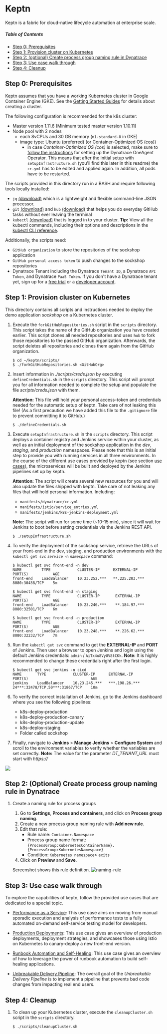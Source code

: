 # Keptn
Keptn is a fabric for cloud-native lifecycle automation at enterprise scale.

##### Table of Contents
 * [Step 0: Prerequisites](#step-zero)
 * [Step 1: Provision cluster on Kubernetes](#step-one)
 * [Step 2: (optional) Create process group naming rule in Dynatrace](#step-two)
 * [Step 3: Use case walk through](#step-three)
 * [Step 4: Cleanup](#step-four)

## Step 0: Prerequisites <a id="step-zero"></a>

Keptn assumes that you have a working Kubernetes cluster in Google Container Engine (GKE). See the [Getting Started Guides](https://kubernetes.io/docs/setup/) for details about creating a cluster.

The following configuration is recommended for the k8s cluster:
    
- Master version 1.11.6 (Minimum tested master version 1.10.11)
- Node pool with 2 nodes
  - each 8vCPUs and 30 GB memory (`n1-standard-8` in GKE)
  - image type: Ubuntu (preferred) (or Container-Optimized OS (cos))
    - in case *Container-Optimized OS (cos)* is selected, make sure to [follow the instructions](https://www.dynatrace.com/support/help/cloud-platforms/google-cloud-platform/google-kubernetes-engine/deploy-oneagent-on-google-kubernetes-engine-clusters/#expand-134parameter-for-container-optimized-os-early-access) for setting up the Dynatrace OneAgent Operator. This means that after the initial setup with `setupInfrastructure.sh` (you'll find this later in this readme) the `cr.yml` has to be edited and applied again. In addition, all pods have to be restarted.

The scripts provided in this directory run in a BASH and require following tools locally installed: 
* `jq` [(download)](https://stedolan.github.io/jq/) which is a lightweight and flexible command-line JSON processor.
* `git` [(download)](https://git-scm.com/) and `hub` [(download)](https://hub.github.com/) that helps you do everyday GitHub tasks without ever leaving the terminal
* `kubectl` [(download)](https://kubernetes.io/docs/tasks/tools/install-kubectl/) that is logged in to your cluster. 
    **Tip:** View all the kubectl commands, including their options and descriptions in the [kubectl CLI reference](https://kubernetes.io/docs/user-guide/kubectl-overview/).

Additionally, the scripts need:
* `GitHub organization` to store the repositories of the sockshop application
* `GitHub personal access token` to push changes to the sockshop repositories
* Dynatrace Tenant including the Dynatrace `Tenant ID`, a Dynatrace `API Token`, and Dynatrace `PaaS Token`. If you don't have a Dynatrace tenant yet, sign up for a [free trial](https://www.dynatrace.com/trial/) or a [developer account](https://www.dynatrace.com/developer/).

## Step 1: Provision cluster on Kubernetes <a id="step-one"></a>

This directory contains all scripts and instructions needed to deploy the demo application *sockshop* on a Kubernetes cluster.

1. Execute the `forkGitHubRepositories.sh` script in the `scripts` directory. This script takes the name of the GitHub organization you have created earlier. This script clones all needed repositories and uses `hub` to fork those repositories to the passed GitHub organization. Afterwards, the script deletes all repositories and clones them again from the GitHub organization.

    ```console
    $ cd ~/keptn/scripts/
    $ ./forkGitHubRepositories.sh <GitHubOrg>
    ```
    
1. Insert information in *./scripts/creds.json* by executing `defineCredentials.sh` in the `scripts` directory. This script will prompt you for all information needed to complete the setup and populate the file *scripts/creds.json* with them. 

    **Attention:** This file will hold your personal access-token and credentials needed for the automatic setup of keptn. Take care of not leaking this file! (As a first precaution we have added this file to the `.gitignore` file to prevent committing it to GitHub.)

    ```console
    $ ./defineCredentials.sh
    ```
    
1. Execute `setupInfrastructure.sh` in the `scripts` directory. This script deploys a container registry and Jenkins service within your cluster, as well as an initial deployment of the sockshop application in the *dev*, *staging*, and *production* namespaces. Please note that this is an initial step to provide you with running services in all three environments. In the course of the different use cases provided by keptn (see section [use cases](#step-four)), the microservices will be built and deployed by the Jenkins pipelines set up by keptn. 

    **Attention:** The script will create several new resources for you and will also update the files shipped with keptn. Take care of not leaking any files that will hold personal information. Including:
        
    - `manifests/dynatrace/cr.yml`
    - `manifests/istio/service_entries.yml`
    - `manifests/jenkins/k8s-jenkins-deployment.yml`

    **Note:** The script will run for some time (~10-15 min), since it will wait for Jenkins to boot before setting credentials via the Jenkins REST API.

    ```console
    $ ./setupInfrastructure.sh
    ```

1. To verify the deployment of the sockshop service, retrieve the URLs of your front-end in the dev, staging, and production environments with the `kubectl get svc` *`service`* `-n` *`namespace`* command:

    ```console
    $ kubectl get svc front-end -n dev
    NAME         TYPE            CLUSTER-IP      EXTERNAL-IP       PORT(S)           AGE
    front-end    LoadBalancer    10.23.252.***   **.225.203.***    8080:30438/TCP    5m
    ```

    ```console
    $ kubectl get svc front-end -n staging
    NAME         TYPE            CLUSTER-IP       EXTERNAL-IP      PORT(S)           AGE
    front-end    LoadBalancer    10.23.246.***    **.184.97.***    8080:32501/TCP    6m
    ```

    ```console
    $ kubectl get svc front-end -n production
    NAME         TYPE            CLUSTER-IP       EXTERNAL-IP      PORT(S)           AGE
    front-end    LoadBalancer    10.23.248.***    **.226.62.***    8080:32232/TCP    7m
    ```

1. Run the `kubectl get svc` command to get the **EXTERNAL-IP** and **PORT** of Jenkins. Then user a browser to open Jenkins and login using the default Jenkins credentials: `admin` / `AiTx4u8VyUV8tCKk`. **Note:** It is highly recommended to change these credentials right after the first login.

    ```console
    $ kubectl get svc jenkins -n cicd
    NAME       TYPE            CLUSTER-IP      EXTERNAL-IP       PORT(S)                            AGE
    jenkins    LoadBalancer    10.23.245.***   ***.198.26.***    24***:32478/TCP,50***:31867/TCP    10m
    ``` 

1. To verify the correct installation of Jenkins, go to the Jenkins dashboard where you see the following pipelines:
    * k8s-deploy-production
    * k8s-deploy-production-canary
    * k8s-deploy-production-update
    * k8s-deploy-staging
    * Folder called sockshop

1. Finally, navigate to **Jenkins** > **Manage Jenkins** > **Configure System** and  scroll to the environment variables to verify whether the variables are set correctly. **Note:** The value for the parameter *DT_TENANT_URL* must start with *https://*

![](./assets/jenkins-env-vars.png)

## Step 2: (Optional) Create process group naming rule in Dynatrace <a id="step-two"></a>

1. Create a naming rule for process groups
    1. Go to **Settings**, **Process and containers**, and click on **Process group naming**.
    1. Create a new process group naming rule with **Add new rule**. 
    1. Edit that rule:
        * Rule name: `Container.Namespace`
        * Process group name format: `{ProcessGroup:KubernetesContainerName}.{ProcessGroup:KubernetesNamespace}`
        * Condition: `Kubernetes namespace`> `exits`
    1. Click on **Preview** and **Save**.

    Screenshot shows this rule definition.
    ![naming-rule](./assets/pg_naming.png)

## Step 3: Use case walk through <a id="step-three"></a>

To explore the capabilities of keptn, follow the provided use cases that are dedicated to a special topic.

* [Performance as a Service](https://keptn.sh/docs/usecases/performance-as-a-service/): This use case aims on moving from manual sporadic execution and analysis of performance tests to a fully automated on-demand self-service testing model for developers.

* [Production Deployments](https://keptn.sh/docs/usecases/performance-as-a-service/): This use case gives an overview of production deployments, deployment strategies, and showcases those using Istio on Kubernetes to canary-deploy a new front-end version.

* [Runbook Automation and Self-Healing](https://keptn.sh/docs/usecases/runbook-automation-and-self-healing/): This use case gives an overview of how to leverage the power of runbook automation to build self-healing applications. 

* [Unbreakable Delivery Pipeline](https://keptn.sh/docs/usecases/unbreakable-delivery-pipeline/): The overall goal of the *Unbreakable Delivery Pipeline* is to implement a pipeline that prevents bad code changes from impacting real end users.

## Step 4: Cleanup <a id="step-four"></a>

1. To clean up your Kubernetes cluster, execute the `cleanupCluster.sh` script in the `scripts` directory.

    ```console
    $ ./scripts/cleanupCluster.sh
    ```
